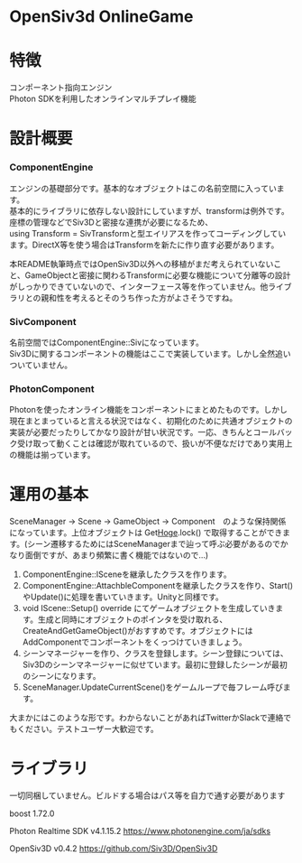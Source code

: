 ﻿# OpenSiv3d OnlineGame

# 特徴
コンポーネント指向エンジン  
Photon SDKを利用したオンラインマルチプレイ機能

# 設計概要

### ComponentEngine

エンジンの基礎部分です。基本的なオブジェクトはこの名前空間に入っています。  
基本的にライブラリに依存しない設計にしていますが、transformは例外です。座標の管理などでSiv3Dと密接な連携が必要になるため、  
using Transform = SivTransformと型エイリアスを作ってコーディングしています。DirectX等を使う場合はTransformを新たに作り直す必要があります。  

本README執筆時点ではOpenSiv3D以外への移植がまだ考えられていないこと、GameObjectと密接に関わるTransformに必要な機能について分離等の設計がしっかりできていないので、インターフェース等を作っていません。他ライブラリとの親和性を考えるとそのうち作った方がよさそうですね。

### SivComponent

名前空間ではComponentEngine::Sivになっています。  
Siv3Dに関するコンポーネントの機能はここで実装しています。しかし全然追いついていません。

### PhotonComponent

Photonを使ったオンライン機能をコンポーネントにまとめたものです。しかし現在まとまっていると言える状況ではなく、初期化のために共通オブジェクトの実装が必要だったりしてかなり設計が甘い状況です。一応、きちんとコールバック受け取って動くことは確認が取れているので、扱いが不便なだけであり実用上の機能は揃っています。

# 運用の基本

SceneManager -> Scene -> GameObject -> Component　のような保持関係になっています。上位オブジェクトは Get[Hoge]().lock() で取得することができます。(シーン遷移するためにはSceneManagerまで辿って呼ぶ必要があるのでかなり面倒ですが、あまり頻繁に書く機能ではないので…)

1. ComponentEngine::ISceneを継承したクラスを作ります。
1. ComponentEngine::AttachbleComponentを継承したクラスを作り、Start()やUpdate()に処理を書いていきます。Unityと同様です。
1. void IScene::Setup() override にてゲームオブジェクトを生成していきます。生成と同時にオブジェクトのポインタを受け取れる、CreateAndGetGameObject()がおすすめです。オブジェクトにはAddComponentでコンポーネントをくっつけていきましょう。
1. シーンマネージャーを作り、クラスを登録します。シーン登録については、Siv3Dのシーンマネージャーに似せています。最初に登録したシーンが最初のシーンになります。
1. SceneManager.UpdateCurrentScene()をゲームループで毎フレーム呼びます。

大まかにはこのような形です。わからないことがあればTwitterかSlackで連絡でもください。テストユーザー大歓迎です。

# ライブラリ
一切同梱していません。ビルドする場合はパス等を自力で通す必要があります

boost 1.72.0

Photon Realtime SDK v4.1.15.2
<https://www.photonengine.com/ja/sdks>

OpenSiv3D v0.4.2
<https://github.com/Siv3D/OpenSiv3D>
